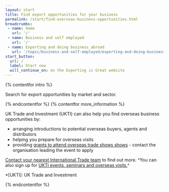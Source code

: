 ```yaml
---
layout: start
title: Find export opportunities for your business
permalink: /start/find-overseas-business-opportunities.html
breadcrumbs:
 - name: Home
   url: '/'
 - name: Business and self employed
   url: '/'
 - name: Exporting and doing business abroad
   url: '/topic/business-and-self-employed/exporting-and-doing-business-abroad.html'
start_button:
  url: /
  label: Start now
  will_continue_on: on the Exporting is Great website
---
```

{% contentfor intro %}

Search for export opportunities by market and sector.

{% endcontentfor %}
{% contentfor more_information %}

UK Trade and Investment (UKTI) can also help you find overseas business opportunities by:

- arranging introductions to potential overseas buyers, agents and distributors
- helping you prepare for overseas visits
- providing [grants to attend overseas trade shows shows](https://www.gov.uk/government/uploads/system/uploads/attachment_data/file/482753/TAP_Programme_2015-16_full_year_03_Dec_2015.xlsx) - contact the organisation leading the event to apply

[Contact your nearest International Trade team](http://www.uktiofficefinder.ukti.gov.uk/contactSearch.html) to find out more. 
^You can also sign up for [UKTI events, seminars and overseas visits.](https://www.events.ukti.gov.uk)^

*[UKTI]: UK Trade and Investment

{% endcontentfor %}
